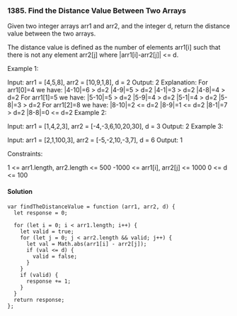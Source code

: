 ### 1385. Find the Distance Value Between Two Arrays

Given two integer arrays arr1 and arr2, and the integer d, return the distance value between the two arrays.

The distance value is defined as the number of elements arr1[i] such that there is not any element arr2[j] where |arr1[i]-arr2[j]| <= d.

Example 1:

Input: arr1 = [4,5,8], arr2 = [10,9,1,8], d = 2
Output: 2
Explanation:
For arr1[0]=4 we have:
|4-10|=6 > d=2
|4-9|=5 > d=2
|4-1|=3 > d=2
|4-8|=4 > d=2
For arr1[1]=5 we have:
|5-10|=5 > d=2
|5-9|=4 > d=2
|5-1|=4 > d=2
|5-8|=3 > d=2
For arr1[2]=8 we have:
|8-10|=2 <= d=2
|8-9|=1 <= d=2
|8-1|=7 > d=2
|8-8|=0 <= d=2
Example 2:

Input: arr1 = [1,4,2,3], arr2 = [-4,-3,6,10,20,30], d = 3
Output: 2
Example 3:

Input: arr1 = [2,1,100,3], arr2 = [-5,-2,10,-3,7], d = 6
Output: 1

Constraints:

1 <= arr1.length, arr2.length <= 500
-1000 <= arr1[i], arr2[j] <= 1000
0 <= d <= 100

#### Solution

```
var findTheDistanceValue = function (arr1, arr2, d) {
  let response = 0;

  for (let i = 0; i < arr1.length; i++) {
    let valid = true;
    for (let j = 0; j < arr2.length && valid; j++) {
      let val = Math.abs(arr1[i] - arr2[j]);
      if (val <= d) {
        valid = false;
      }
    }
    if (valid) {
      response += 1;
    }
  }
  return response;
};
```
